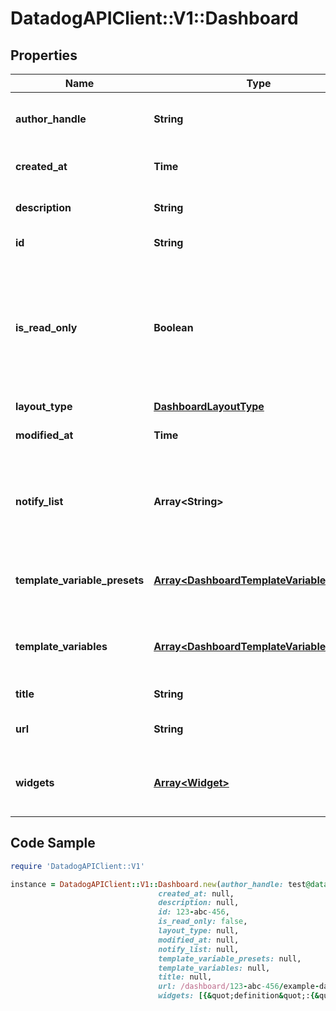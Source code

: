 # DatadogAPIClient::V1::Dashboard

## Properties

Name | Type | Description | Notes
------------ | ------------- | ------------- | -------------
**author_handle** | **String** | Identifier of the dashboard author. | [optional] [readonly] 
**created_at** | **Time** | Creation date of the dashboard. | [optional] [readonly] 
**description** | **String** | Description of the dashboard. | [optional] 
**id** | **String** | ID of the dashboard. | [optional] [readonly] 
**is_read_only** | **Boolean** | Whether this dashboard is read-only. If True, only the author and admins can make changes to it. | [optional] [default to false]
**layout_type** | [**DashboardLayoutType**](DashboardLayoutType.md) |  | 
**modified_at** | **Time** | Modification date of the dashboard. | [optional] [readonly] 
**notify_list** | **Array&lt;String&gt;** | List of handles of users to notify when changes are made to this dashboard. | [optional] 
**template_variable_presets** | [**Array&lt;DashboardTemplateVariablePreset&gt;**](DashboardTemplateVariablePreset.md) | Array of template variables saved views. | [optional] 
**template_variables** | [**Array&lt;DashboardTemplateVariables&gt;**](DashboardTemplateVariables.md) | List of template variables for this dashboard. | [optional] 
**title** | **String** | Title of the dashboard. | 
**url** | **String** | The URL of the dashboard. | [optional] [readonly] 
**widgets** | [**Array&lt;Widget&gt;**](Widget.md) | List of widgets to display on the dashboard. | 

## Code Sample

```ruby
require 'DatadogAPIClient::V1'

instance = DatadogAPIClient::V1::Dashboard.new(author_handle: test@datadoghq.com,
                                 created_at: null,
                                 description: null,
                                 id: 123-abc-456,
                                 is_read_only: false,
                                 layout_type: null,
                                 modified_at: null,
                                 notify_list: null,
                                 template_variable_presets: null,
                                 template_variables: null,
                                 title: null,
                                 url: /dashboard/123-abc-456/example-dashboard-title,
                                 widgets: [{&quot;definition&quot;:{&quot;requests&quot;:{&quot;fill&quot;:{&quot;q&quot;:&quot;system.cpu.user&quot;}},&quot;type&quot;:&quot;hostmap&quot;}}])
```


